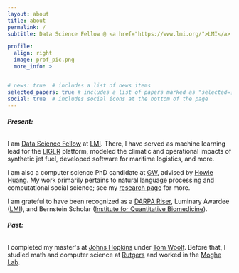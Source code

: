 ```yaml
---
layout: about
title: about
permalink: /
subtitle: Data Science Fellow @ <a href="https://www.lmi.org/">LMI</a>. PhD Candidate @ <a href="https://www.cs.seas.gwu.edu">GW</a>.

profile:
  align: right
  image: prof_pic.png
  more_info: >


# news: true  # includes a list of news items
selected_papers: true # includes a list of papers marked as "selected={true}"
social: true  # includes social icons at the bottom of the page
---
```


###### **Present:**

I am <a href="https://www.lmi.org/about/team/lucas-mccabe">Data Science Fellow</a> at <a href="https://www.lmi.org/">LMI</a>. There, I have served as machine learning lead for the <a href="https://www.lmi.org/capabilities/solutions/liger">LIGER</a> platform, modeled the climatic and operational impacts of synthetic jet fuel, developed software for maritime logistics, and more.

I am also a computer science PhD candidate at <a href="https://www.cs.seas.gwu.edu">GW</a>, advised by <a href="https://www2.seas.gwu.edu/~howie/">Howie Huang</a>. My work primarily pertains to natural language processing and computational social science; see my <a href="https://lucasmccabe.github.io/research/">research page</a> for more. 

I am grateful to have been recognized as a <a href="https://forward.darpa.mil/risers">DARPA Riser</a>, Luminary Awardee (<a href="https://www.lmi.org/">LMI</a>), and Bernstein Scholar (<a href="https://iqb.rutgers.edu">Institute for Quantitative Biomedicine</a>).


###### **Past:**

I completed my master's at <a href="https://engineering.jhu.edu/">Johns Hopkins</a> under <a href="https://www.hopkinsmedicine.org/research/labs/tom-woolf-lab">Tom Woolf</a>. Before that, I studied math and computer science at <a href="https://www.math.rutgers.edu/">Rutgers</a> and worked in the <a href="https://bme.rutgers.edu/prabhas-v-moghe">Moghe Lab</a>.


<!-- Put your address / P.O. box / other info right below your picture. You can also disable any these elements by editing `profile` property of the YAML header of your `_pages/about.md`. Edit `_bibliography/papers.bib` and Jekyll will render your [publications page](/al-folio/publications/) automatically. -->
